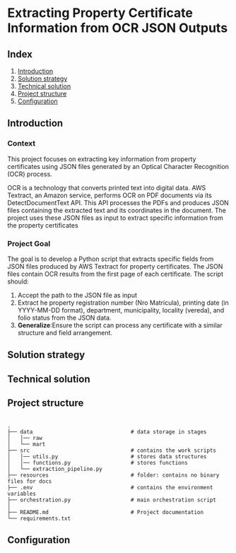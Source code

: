 # Extracting Property Certificate Information from OCR JSON Outputs

## Index
1. [Introduction](#introduction)
2. [Solution strategy](#solution-strategy)
3. [Technical solution](#technical-solution)
4. [Project structure](#project-structure)
5. [Configuration](#configuration)


## Introduction
### Context
This project focuses on extracting key information from property certificates using JSON files generated by an Optical Character Recognition (OCR) process. 

OCR is a technology that converts printed text into digital data. AWS Textract, an Amazon service, performs OCR on PDF documents via its DetectDocumentText API. This API processes the PDFs and produces JSON files containing the extracted text and its coordinates in the document. The project uses these JSON files as input to extract specific information from the property certificates

### Project Goal 
The goal is to develop a Python script that extracts specific fields from JSON files produced by AWS Textract for property certificates. The JSON files contain OCR results from the first page of each certificate. The script should:

1. Accept the path to the JSON file as input
2. Extract he property registration number (Nro Matrícula), printing date (in YYYY-MM-DD format), department, municipality, locality (vereda), and folio status from the JSON data.
3. **Generalize**:Ensure the script can process any certificate with a similar structure and field arrangement.

## Solution strategy



## Technical solution



## Project structure

```linux

.
├── data                               # data storage in stages
│   │── raw
│   └── mart
├── src                                # contains the work scripts
│   │── utils.py                       # stores data structures
│   │── functions.py                   # stores functions       
│   └── extraction_pipeline.py         
├── resources                          # folder: contains no binary files for docs
├── .env                               # contains the environment variables
├── orchestration.py                   # main orchestration script
│
├── README.md                          # Project documentation
└── requirements.txt                   

```

## Configuration
